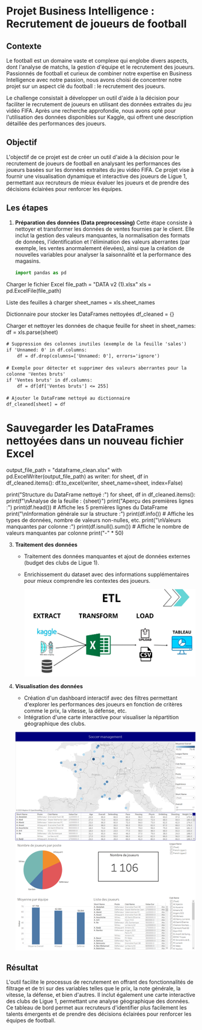 
# Projet Business Intelligence : Recrutement de joueurs de football

## Contexte

Le football est un domaine vaste et complexe qui englobe divers aspects, dont l'analyse de matchs, la gestion d'équipe et le recrutement des joueurs. Passionnés de football et curieux de combiner notre expertise en Business Intelligence avec notre passion, nous avons choisi de concentrer notre projet sur un aspect clé du football : le recrutement des joueurs. 

Le challenge consistait à développer un outil d'aide à la décision pour faciliter le recrutement de joueurs en utilisant des données extraites du jeu vidéo FIFA. 
Après une recherche approfondie, nous avons opté pour l'utilisation des données disponibles sur Kaggle, qui offrent une description détaillée des performances des joueurs.

## Objectif

L'objectif de ce projet est de créer un outil d'aide à la décision pour le recrutement de joueurs de football en analysant les performances des joueurs basées sur les données extraites du jeu vidéo FIFA. Ce projet vise à fournir une visualisation dynamique et interactive des joueurs de Ligue 1, permettant aux recruteurs de mieux évaluer les joueurs et de prendre des décisions éclairées pour renforcer les équipes.

## Les étapes


1. **Préparation des données (Data preprocessing)**
   Cette étape consiste à nettoyer et transformer les données de ventes fournies par le client. Elle inclut la gestion des valeurs manquantes, la normalisation des formats de données, l'identification et l'élimination des valeurs aberrantes (par exemple, les ventes anormalement élevées), ainsi que la création de nouvelles variables pour analyser la saisonnalité et la performance des magasins.
  
     ```python
     import pandas as pd

Charger le fichier Excel
file_path = "DATA v2 (1).xlsx"
xls = pd.ExcelFile(file_path)

Liste des feuilles à charger
sheet_names = xls.sheet_names

Dictionnaire pour stocker les DataFrames nettoyées
df_cleaned = {}

Charger et nettoyer les données de chaque feuille
for sheet in sheet_names:
    df = xls.parse(sheet)
    
    # Suppression des colonnes inutiles (exemple de la feuille 'sales')
    if 'Unnamed: 0' in df.columns:
        df = df.drop(columns=['Unnamed: 0'], errors='ignore')

    # Exemple pour détecter et supprimer des valeurs aberrantes pour la colonne 'Ventes bruts'
    if 'Ventes bruts' in df.columns:
        df = df[df['Ventes bruts'] <= 255]

    # Ajouter le DataFrame nettoyé au dictionnaire
    df_cleaned[sheet] = df
# Sauvegarder les DataFrames nettoyées dans un nouveau fichier Excel
output_file_path = "dataframe_clean.xlsx"
with pd.ExcelWriter(output_file_path) as writer:
    for sheet, df in df_cleaned.items():
        df.to_excel(writer, sheet_name=sheet, index=False)

print("Structure du DataFrame nettoyé :")
for sheet, df in df_cleaned.items():
    print(f"\nAnalyse de la feuille : {sheet}")
    print("Aperçu des premières lignes :")
    print(df.head())  # Affiche les 5 premières lignes du DataFrame
    print("\nInformation générale sur la structure :")
    print(df.info())  # Affiche les types de données, nombre de valeurs non-nulles, etc.
    print("\nValeurs manquantes par colonne :")
    print(df.isnull().sum())  # Affiche le nombre de valeurs manquantes par colonne
    print("-" * 50)
  


3. **Traitement des données**
   - Traitement des données manquantes et ajout de données externes (budget des clubs de Ligue 1).
   - Enrichissement du dataset avec des informations supplémentaires pour mieux comprendre les contextes des joueurs.
  
     ![data](images/data.png)

3. **Visualisation des données**
   - Création d'un dashboard interactif avec des filtres permettant d'explorer les performances des joueurs en fonction de critères comme le prix, la vitesse, la défense, etc.
   - Intégration d'une carte interactive pour visualiser la répartition géographique des clubs.

   ![tableau1](images/bi1.PNG)
   ![tableau2](images/bi2.PNG)

## Résultat

L'outil facilite le processus de recrutement en offrant des fonctionnalités de filtrage et de tri sur des variables telles que le prix, la note générale, la vitesse, la défense, et bien d'autres. Il inclut également une carte interactive des clubs de Ligue 1, permettant une analyse géographique des données. 
Ce tableau de bord permet aux recruteurs d'identifier plus facilement les talents émergents et de prendre des décisions éclairées pour renforcer les équipes de football.
